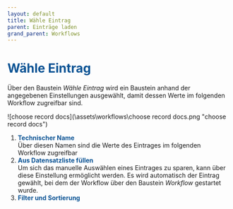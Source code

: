 ```yaml
---
layout: default
title: Wähle Eintrag
parent: Einträge laden
grand_parent: Workflows
---
```


# <span style="color:#0b5394">**Wähle Eintrag**</span>

Über den Baustein _Wähle Eintrag_ wird ein Baustein anhand der angegebenen Einstellungen ausgewählt, damit dessen Werte im folgenden Workflow zugreifbar sind.

![choose record docs](\assets\workflows\choose record docs.png "choose record docs")

1. <span style="color:#0b5394">**Technischer Name**</span>  
   Über diesen Namen sind die Werte des Eintrages im folgenden Workflow zugreifbar
2. <span style="color:#0b5394">**Aus Datensatzliste füllen**</span>  
   Um sich das manuelle Auswählen eines Eintrages zu sparen, kann über diese Einstellung ermöglicht werden.
   Es wird automatisch der Eintrag gewählt, bei dem der Workflow über den Baustein _Workflow_ gestartet wurde.
3. <span style="color:#0b5394">**Filter und Sortierung**</span>
